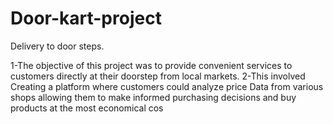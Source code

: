 # Door-kart-project
Delivery to  door steps.

1-The objective of this project was to provide convenient services to customers  directly  at their doorstep from local markets.
2-This involved  Creating a platform  where customers could analyze price Data from various shops allowing them to make informed purchasing  decisions  and buy products  at the  most economical cos
